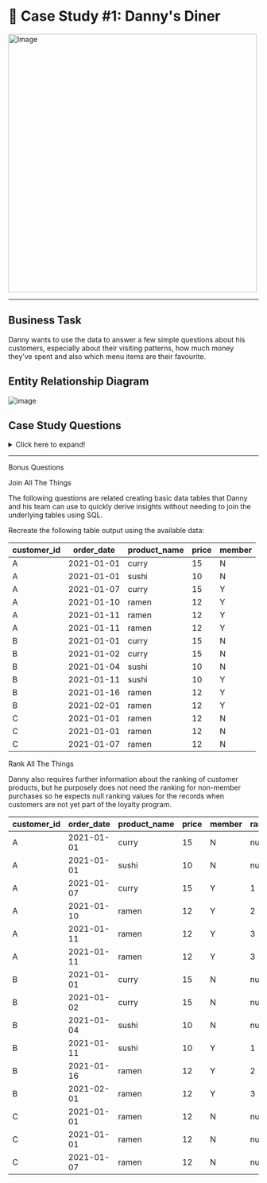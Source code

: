 # 🍜 Case Study #1: Danny's Diner 
<img src="https://user-images.githubusercontent.com/81607668/127727503-9d9e7a25-93cb-4f95-8bd0-20b87cb4b459.png" alt="Image" width="500" height="520">

***

## Business Task
Danny wants to use the data to answer a few simple questions about his customers, especially about their visiting patterns, how much money they’ve spent and also which menu items are their favourite. 

## Entity Relationship Diagram

![image](https://user-images.githubusercontent.com/81607668/127271130-dca9aedd-4ca9-4ed8-b6ec-1e1920dca4a8.png)

## Case Study Questions

<details>
<summary>
Click here to expand!
</summary>

1. What is the total amount each customer spent at the restaurant?
2. How many days has each customer visited the restaurant?
3. What was the first item from the menu purchased by each customer?
4. What is the most purchased item on the menu and how many times was it purchased by all customers?
5. Which item was the most popular for each customer?
6. Which item was purchased first by the customer after they became a member?
7. Which item was purchased just before the customer became a member?
10. What is the total items and amount spent for each member before they became a member?
11. If each $1 spent equates to 10 points and sushi has a 2x points multiplier - how many points would each customer have?
12. In the first week after a customer joins the program (including their join date) they earn 2x points on all items, not just sushi - how many points do customer A and B have at the end of January?
</details>

***

Bonus Questions

Join All The Things

The following questions are related creating basic data tables that Danny and his team can use to quickly derive insights without needing to join the underlying tables using SQL.

Recreate the following table output using the available data:

| customer_id |	order_date | product_name	| price	| member |
|-------------|------------|--------------|-------|--------|
|A	          |  2021-01-01|  curry	      | 15	  |  N | 
|A	          |  2021-01-01|  sushi	      | 10	  |  N |
|A	          |  2021-01-07|  curry	      | 15	  |  Y |
|A	          |  2021-01-10|  ramen	      | 12	  |  Y |
|A	          |  2021-01-11|  ramen	      | 12	  |  Y |
|A	          |  2021-01-11|	ramen	      | 12	  |  Y |
|B	          |  2021-01-01|	curry	      | 15	  |  N |
|B	          |  2021-01-02|	curry	      | 15	  |  N | 
|B	          |  2021-01-04|	sushi	      | 10	  |  N |
|B	          |  2021-01-11|	sushi	      | 10	  |  Y |
|B	          |  2021-01-16|	ramen	      | 12	  |  Y |
|B	          |  2021-02-01|	ramen	      | 12	  |  Y | 
|C	          |  2021-01-01|	ramen	      | 12	  |  N |
|C	          |  2021-01-01|	ramen	      | 12	  |  N | 
|C	          |  2021-01-07|	ramen	      | 12	  |  N |

Rank All The Things

Danny also requires further information about the ranking of customer products, but he purposely does not need the ranking for non-member purchases so he expects null ranking values for the records when customers are not yet part of the loyalty program.

|customer_id|	order_date |product_name |price|member|ranking|
|-----------|------------|-------------|-----|------|-------|
|A	        | 2021-01-01 |curry	|       15|	  N|      null|
|A	        | 2021-01-01 |sushi |       10|	  N|      null|
|A	        | 2021-01-07 |curry	|       15|	  Y|      1|
|A	        | 2021-01-10 |ramen	|       12|	  Y|	    2|
|A	        | 2021-01-11 |ramen	|       12|	  Y|      3|
|A	        | 2021-01-11 |ramen	|       12|	  Y|      3|
|B	        | 2021-01-01 |curry	|       15|	  N|      nu|ll
|B	        | 2021-01-02 |curry	|       15|	  N|      nul|l
|B	        | 2021-01-04 |sushi	|       10|	  N|      null|
|B	        | 2021-01-11 |sushi	|       10|	  Y|      1|
|B	        | 2021-01-16 |ramen	|       12|	  Y|      2|
|B	        | 2021-02-01 |ramen	|       12|	  Y|      3|
|C	        | 2021-01-01 |ramen	|       12|	  N|      null|
|C	        | 2021-01-01 |ramen	|       12|	  N|      null|
|C	        | 2021-01-07 |ramen	|       12|	  N|      null|

